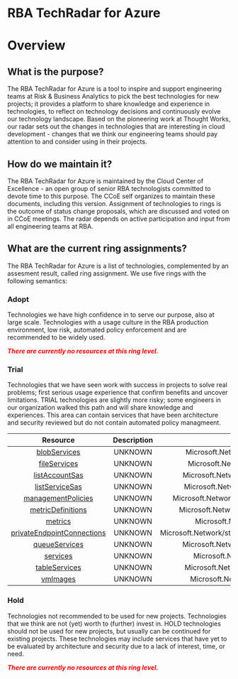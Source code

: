 
RBA TechRadar for Azure
=======================

# Overview

## What is the purpose?


The RBA TechRadar for Azure is a tool to inspire and support engineering teams at Risk & Business Analytics to pick the best technologies for new projects; it provides a platform to share knowledge and experience in technologies, to reflect on technology decisions and continuously evolve our technology landscape.  Based on the pioneering work at Thought Works, our radar sets out the changes in technologies that are interesting in cloud development - changes that we think our engineering teams should pay attention to and consider using in their projects.
## How do we maintain it?


The RBA TechRadar for Azure is maintained by the Cloud Center of Excellence - an open group of senior RBA technologists committed to devote time to this purpose.  The CCoE self organizes to maintain these documents, including this version.  Assignment of technologies to rings is the outcome of status change proposals, which are discussed and voted on in CCoE meetings.  The radar depends on active participation and input from all engineering teams at RBA.
## What are the current ring assignments?


The RBA TechRadar for Azure is a list of technologies, complemented by an assesment result, called ring assignment.  We use five rings with the following semantics:
### Adopt


Technologies we have high confidence in to serve our purpose, also at large scale.  Technologies with a usage culture in the RBA production environment, low risk, automated policy enforcement and are recommended to be widely used.  
  
***<font color="red"> There are currently no resources at this ring level. </font>***
### Trial


Technologies that we have seen work with success in projects to solve real problems;  first serious usage experience that confirm benefits and uncover limitations.  TRIAL technologies are slightly more risky; some engineers in our organization walked this path and will share knowledge and experiences.  This area can contain services that have been architecture and security reviewed but do not contain automated policy managmeent.  

|Resource|Description|Path|Status|
| :---: | :---: | :---: | :---: |
|[blobServices](https://github.com/openrba/python-azure-techradar/Microsoft.Network/storageAccounts/blobServices/README.md)|UNKNOWN|Microsoft.Network/storageAccounts/blobServices|TRIAL|
|[fileServices](https://github.com/openrba/python-azure-techradar/Microsoft.Network/storageAccounts/fileServices/README.md)|UNKNOWN|Microsoft.Network/storageAccounts/fileServices|TRIAL|
|[listAccountSas](https://github.com/openrba/python-azure-techradar/Microsoft.Network/storageAccounts/listAccountSas/README.md)|UNKNOWN|Microsoft.Network/storageAccounts/listAccountSas|TRIAL|
|[listServiceSas](https://github.com/openrba/python-azure-techradar/Microsoft.Network/storageAccounts/listServiceSas/README.md)|UNKNOWN|Microsoft.Network/storageAccounts/listServiceSas|TRIAL|
|[managementPolicies](https://github.com/openrba/python-azure-techradar/Microsoft.Network/storageAccounts/managementPolicies/README.md)|UNKNOWN|Microsoft.Network/storageAccounts/managementPolicies|TRIAL|
|[metricDefinitions](https://github.com/openrba/python-azure-techradar/Microsoft.Network/storageAccounts/metricDefinitions/README.md)|UNKNOWN|Microsoft.Network/storageAccounts/metricDefinitions|TRIAL|
|[metrics](https://github.com/openrba/python-azure-techradar/Microsoft.Network/storageAccounts/metrics/README.md)|UNKNOWN|Microsoft.Network/storageAccounts/metrics|TRIAL|
|[privateEndpointConnections](https://github.com/openrba/python-azure-techradar/Microsoft.Network/storageAccounts/privateEndpointConnections/README.md)|UNKNOWN|Microsoft.Network/storageAccounts/privateEndpointConnections|TRIAL|
|[queueServices](https://github.com/openrba/python-azure-techradar/Microsoft.Network/storageAccounts/queueServices/README.md)|UNKNOWN|Microsoft.Network/storageAccounts/queueServices|TRIAL|
|[services](https://github.com/openrba/python-azure-techradar/Microsoft.Network/storageAccounts/services/README.md)|UNKNOWN|Microsoft.Network/storageAccounts/services|TRIAL|
|[tableServices](https://github.com/openrba/python-azure-techradar/Microsoft.Network/storageAccounts/tableServices/README.md)|UNKNOWN|Microsoft.Network/storageAccounts/tableServices|TRIAL|
|[vmImages](https://github.com/openrba/python-azure-techradar/Microsoft.Network/storageAccounts/vmImages/README.md)|UNKNOWN|Microsoft.Network/storageAccounts/vmImages|TRIAL|

### Hold


Technologies not recommended to be used for new projects. Technologies that we think are not (yet) worth to (further) invest in.  HOLD technologies should not be used for new projects, but usually can be continued for existing projects.  These technologies may include services that have yet to be evaluated by architecture and security due to a lack of interest, time, or need.  
  
***<font color="red"> There are currently no resources at this ring level. </font>***